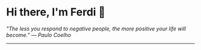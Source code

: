 <h1>Hi there, I'm Ferdi 👋</h1>

<p><em>
  "The less you respond to negative people, the more positive your life will become." — Paulo Coelho
</em></p>

---
